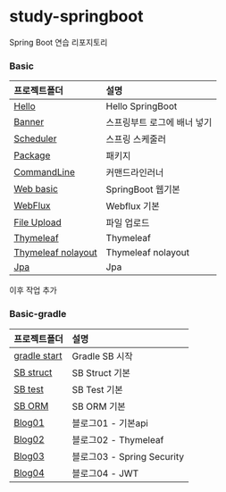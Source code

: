 # study-springboot
Spring Boot 연습 리포지토리

### Basic
| 프로젝트폴더 | 설명 |
|:---|:---|
| [Hello](https://github.com/hugoMGSung/study-springboot/tree/main/Basic/spring-boot-hello) | Hello SpringBoot |
| [Banner](https://github.com/hugoMGSung/study-springboot/tree/main/Basic/spring-boot-banner) | 스프링부트 로그에 배너 넣기 |
| [Scheduler](https://github.com/hugoMGSung/study-springboot/tree/main/Basic/spring-boot-scheduler) | 스프링 스케줄러 |
| [Package](https://github.com/hugoMGSung/study-springboot/tree/main/Basic/spring-boot-package) | 패키지 |
| [CommandLine](https://github.com/hugoMGSung/study-springboot/tree/main/Basic/spring-boot-commandlinerunner) | 커맨드라인러너 |
| [Web basic](https://github.com/hugoMGSung/study-springboot/tree/main/Basic/spring-boot-web) | SpringBoot 웹기본 |
| [WebFlux](https://github.com/hugoMGSung/study-springboot/tree/main/Basic/spring-boot-webflux) | Webflux 기본 |
| [File Upload](https://github.com/hugoMGSung/study-springboot/tree/main/Basic/spring-boot-file-upload) | 파일 업로드 |
| [Thymeleaf](https://github.com/hugoMGSung/study-springboot/tree/main/Basic/spring-boot-thymeleaf) | Thymeleaf |
| [Thymeleaf nolayout](https://github.com/hugoMGSung/study-springboot/tree/main/Basic/spring-boot-thymeleaf-nolayout) | Thymeleaf nolayout |
| [Jpa](https://github.com/hugoMGSung/study-springboot/tree/main/Basic/spring-boot-jpa) | Jpa |


이후 작업 추가


### Basic-gradle
| 프로젝트폴더 | 설명 |
|:---|:---|
| [gradle start](https://github.com/hugoMGSung/study-springboot/tree/main/Basic-gradle/sb-gradle-start) | Gradle SB 시작 |
| [SB struct](https://github.com/hugoMGSung/study-springboot/tree/main/Basic-gradle/sb-gradle-struct) | SB Struct 기본 |
| [SB test](https://github.com/hugoMGSung/study-springboot/tree/main/Basic-gradle/sb-gradle-test) | SB Test 기본 |
| [SB ORM](https://github.com/hugoMGSung/study-springboot/tree/main/Basic-gradle/sb-gradle-orm) | SB ORM 기본 |
| [Blog01](https://github.com/hugoMGSung/study-springboot/tree/main/Basic-gradle/sblog01) | 블로그01 - 기본api |
| [Blog02](https://github.com/hugoMGSung/study-springboot/tree/main/Basic-gradle/sblog02) | 블로그02 - Thymeleaf |
| [Blog03](https://github.com/hugoMGSung/study-springboot/tree/main/Basic-gradle/sblog03) | 블로그03 - Spring Security |
| [Blog04](https://github.com/hugoMGSung/study-springboot/tree/main/Basic-gradle/sblog04) | 블로그04 - JWT |
